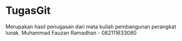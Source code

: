 # TugasGit
Merupakan hasil penugasan dari mata kuliah pembangunan perangkat lunak.
Muhammad Fauzan Ramadhan - 082111633080
